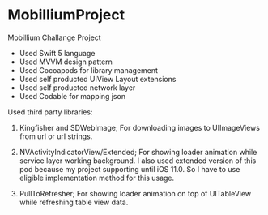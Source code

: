 # MobilliumProject
Mobillium Challange Project

- Used Swift 5 language
- Used MVVM design pattern
- Used Cocoapods for library management
- Used self producted UIView Layout extensions
- Used self producted network layer
- Used Codable for mapping json

Used third party libraries:

1. Kingfisher and SDWebImage;
For downloading images to UIImageViews from url or url strings.

2. NVActivityIndicatorView/Extended;
For showing loader animation while service layer working background.
I also used extended version of this pod because my project supporting until iOS 11.0.
So I have to use eligible implementation method for this usage.

3. PullToRefresher;
For showing loader animation on top of UITableView while refreshing table view data.
